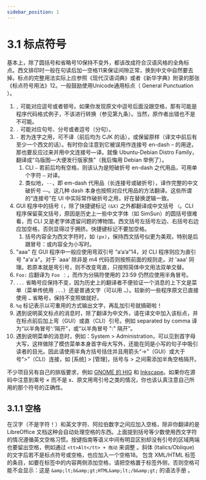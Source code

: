 ```yaml
---
sidebar_position: 1
---
```


# 3.1 标点符号

基本上，除了圆括号和省略号10保持不变外，都该改成符合汉语风格的全角标点。西文排印时一般在句读后加一空格11来保证间隙正常，换到中文中自然要去掉。标点的完整用法实际上应参照《现代汉语词典》或者《新华字典》附录的那张《标点符号用法》12。一般鼓励使用Unicode通用标点（ General Punctuation ）。

1. `,` 可能对应逗号或者顿号。如果你发现原文中逗号后面没跟空格，那有可能是程序代码格式例子，不该进行转换（参见第九条）。当然，原作者出错也不是不可能。
2. `.` 可能对应句号、分号或者逗号（分句）。
3. `-` 若为连字之用，可不译（前后均为 CJK 的话），或保留原样（译文中前后有至少一个西文的话）。有时你会注意到它被误用作连接号  en-dash – 的用途，那也要反应过来并用中文连接号—译。就像 Ubuntu-Debian Distro Family，翻译成“乌版图—大便发行版家族”（我后悔用 Debian 举例了）。
   1. CLI `–` 若前后均有空格，则该认为是短破折号 en-dash 之代用品，可用单个字符 `—` 对译。
   2. 类似地，`--`，即 em-dash 代用品（长连接号或破折号），译作完整的中文破折号 `——`。这几种 dash 本身也按照对应代用品的方法翻译。这些所谓的“连接号”在 UI 中实际常作破折号之用，好在替换逻辑一致。
4. GUI 程序中的括号 `(`，除了快捷键标记 `(&X)` 之外都翻译成中文括号 `（`。CLI 程序保留英文括号，原因是历史上一些中文字体（如 SimSun）的圆括号很难看，而 CLI 又是老字体遗留问题的博物馆。西文括号左括号左边、右括号右边应加空格，否则显得过于拥挤。快捷键标记不要加空格。
   1. 括号内容全为西文字符时，如 `(px)`，保持西文括号似更为美观，特别是后跟冒号：或内容全为小写时。
5. "aaa" 在 GUI 程序中一般应使用弯双引号 “a‘a’a”14，对 CLI 程序则应为直引号 "a'a'a"。对于 `aaa' 除非是 m4 代码否则按照前面的规则走。对 'aaa' 同理。若原本就是弯引号，则不改变弯直，只按照简体中文用法双单交替。
6. `Foo:` 应翻译为 `Foo ：`，而作为分隔符使用的 23:59 仍然应使用半角冒号。
7. `...` 省略号应保持不变，因为历史上的翻译者不便验证一个消息的上下文是菜单（菜单传统用 `...`）还是普通文字（可以用 `…`）。较新的一些程序原文已直接使用 `…` 省略号，保持不变照做就好。
8. `%q` 标记表示以可重用的方式输出文字，再乱加引号就搞砸啦！
9. 遇到说明英文标点的消息时，除了翻译为中文外，请在译文中加入该标点，并在标点前后加上弯（GUI）或直（CLI）引号。例如 separated by comma 译为“以半角冒号‘:’隔开”，或“以半角冒号 ":" 隔开”。
10. 遇到说明菜单的消息时，例如：System > Administration，可以见到首字母大写，这样做除了模仿菜单本身首字母大写外，还能在同是小写的句子中吸引读者的目光。因此请使用半角方括号括住并且用箭头“→”（GUI）或大于号“>”（CLI）连接，如 [系统] > [管理]，括号与 > 之间需添加半角空格隔开。

不少项目另有自己的排版要求，例如 [GNOME 的 HIG](https://developer.gnome.org/hig/stable/typography.html.en) 和 [Inkscape](https://inkscape.org/en/contribute/translations/)。如果你在源码中注意到乘号 × 而不是 x、原文用弯引号之类的情况，你也该认真注意自己所用的那个符号的正确性。

## 3.1.1 空格

在汉字（不是字符！）和英文字符、阿拉伯数字之间应加入空格，除非你翻译的是 LibreOffice 文档这种会自动处理空格的东西。上面提到括号等少数使用西文字符的情况遵循英文空格习惯。按键指南等语义中间有明显区别却没有引号的区域两端也要留出空格，例如通过 `<tt>Alt</tt> + 拖动` 来调整 。斜体 (Italics/Oblique) 的文字后若不是标点符号或空格，也应加入一个空格18。
包含 XML/HTML 标签的条目，如要在标签中的内容两侧添加空格，请把空格置于标签外侧，否则空格可能不会显示：这是 `&amp;lt;b&amp;gt;HTML&amp;lt;/b&amp;gt;` 的语法手册 。
